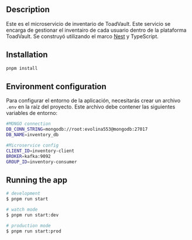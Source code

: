 ## Description

Este es el microservicio de inventario de ToadVault. Este servicio se encarga de gestionar el inventairo de cada usuario dentro de la plataforma ToadVault. Se construyó utilizando el marco [Nest](https://github.com/nestjs/nest) y TypeScript.

## Installation

```bash
pnpm install
```

## Environment configuration

Para configurar el entorno de la aplicación, necesitarás crear un archivo `.env` en la raíz del proyecto. Este archivo debe contener las siguientes variables de entorno:

```bash
#MONGO connection
DB_CONN_STRING=mongodb://root:evolina553@mongodb:27017
DB_NAME=inventory_db

#Microservice config
CLIENT_ID=inventory-client
BROKER=kafka:9092
GROUP_ID=inventory-consumer
```

## Running the app

```bash
# development
$ pnpm run start

# watch mode
$ pnpm run start:dev

# production mode
$ pnpm run start:prod
```
